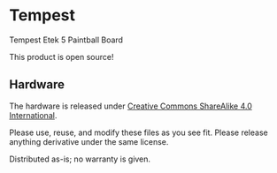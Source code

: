 # Tempest
Tempest Etek 5 Paintball Board

This product is open source!

## Hardware
The hardware is released under [Creative Commons ShareAlike 4.0 International](https://creativecommons.org/licenses/by-sa/4.0/).

Please use, reuse, and modify these files as you see fit. Please release anything derivative under the same license.

Distributed as-is; no warranty is given.
